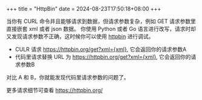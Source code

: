 +++
title = "HttpBin"
date =  2024-08-23T17:50:18+08:00
+++

当你有 CURL 命令并且能够请求到数据，但请求参数复杂，例如 GET 请求参数里直接嵌套 xml 或者 json 数据。
你使用 Python 或者 Go 语言进行改写，请求时却又发现请求参数不正确，这时候你可以使用 [httpbin](https://httpbin.org/) 进行调试。

- CULR 请求 <https://httpbin.org/get?xml={xml}>, 它会返回你的请求参数A
- 代码里请求替换 URL 为 <https://httpbin.org/get?xml={xml}>, 它会返回你的请求参数B

对比 A 和 B，你就能发现代码里请求参数的问题了。

更多请求细节可查看 <https://httpbin.org/>
